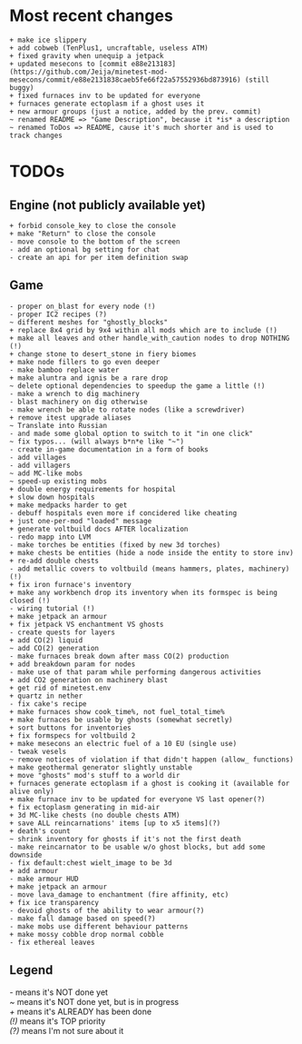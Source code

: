 Most recent changes
===================

    + make ice slippery
    + add cobweb (TenPlus1, uncraftable, useless ATM)
    + fixed gravity when unequip a jetpack
    + updated mesecons to [commit e88e213183] (https://github.com/Jeija/minetest-mod-mesecons/commit/e88e2131838caeb5fe66f22a57552936bd873916) (still buggy)
    + fixed furnaces inv to be updated for everyone
    + furnaces generate ectoplasm if a ghost uses it
    + new armour groups (just a notice, added by the prev. commit)
    ~ renamed README => "Game Description", because it *is* a description
    ~ renamed ToDos => README, cause it's much shorter and is used to track changes

TODOs
=====

Engine (not publicly available yet)
------
    + forbid console_key to close the console
    + make "Return" to close the console
    - move console to the bottom of the screen
    - add an optional bg setting for chat
    - create an api for per item definition swap

Game
----
    - proper on_blast for every node (!)
    - proper IC2 recipes (?)
    ~ different meshes for "ghostly_blocks"
    + replace 8x4 grid by 9x4 within all mods which are to include (!)
    + make all leaves and other handle_with_caution nodes to drop NOTHING (!)
    + change stone to desert_stone in fiery biomes
    + make node fillers to go even deeper
    - make bamboo replace water
    + make aluntra and ignis be a rare drop
    ~ delete optional dependencies to speedup the game a little (!)
    - make a wrench to dig machinery
    - blast machinery on dig otherwise
    - make wrench be able to rotate nodes (like a screwdriver)
    + remove itest upgrade aliases
    ~ Translate into Russian
    - and made some global option to switch to it "in one click"
    ~ fix typos... (will always b*n*e like "~")
    - create in-game documentation in a form of books
    - add villages
    - add villagers
    ~ add MC-like mobs
    ~ speed-up existing mobs
    + double energy requirements for hospital
    + slow down hospitals
    + make medpacks harder to get
    - debuff hospitals even more if concidered like cheating
    + just one-per-mod "loaded" message
    + generate voltbuild docs AFTER localization
    - redo mapp into LVM
    - make torches be entities (fixed by new 3d torches)
    + make chests be entities (hide a node inside the entity to store inv)
    + re-add double chests
    - add metallic covers to voltbuild (means hammers, plates, machinery) (!)
    + fix iron furnace's inventory
    + make any workbench drop its inventory when its formspec is being closed (!)
    - wiring tutorial (!)
    + make jetpack an armour
    + fix jetpack VS enchantment VS ghosts
    - create quests for layers
    + add CO(2) liquid
    ~ add CO(2) generation
    - make furnaces break down after mass CO(2) production
    + add breakdown param for nodes
    - make use of that param while performing dangerous activities
    + add CO2 generation on machinery blast
    + get rid of minetest.env
    + quartz in nether
    - fix cake's recipe
    + make furnaces show cook_time%, not fuel_total_time%
    + make furnaces be usable by ghosts (somewhat secretly)
    + sort buttons for inventories
    + fix formspecs for voltbuild 2
    + make mesecons an electric fuel of a 10 EU (single use)
    - tweak vesels
    ~ remove notices of violation if that didn't happen (allow_ functions)
    + make geothermal generator slightly unstable
    + move "ghosts" mod's stuff to a world dir
    + furnaces generate ectoplasm if a ghost is cooking it (available for alive only)
    + make furnace inv to be updated for everyone VS last opener(?)
    + fix ectoplasm generating in mid-air
    + 3d MC-like chests (no double chests ATM)
    + save ALL reincarnations' items [up to x5 items](?)
    + death's count
    ~ shrink inventory for ghosts if it's not the first death
    - make reincarnator to be usable w/o ghost blocks, but add some downside
    - fix default:chest wielt_image to be 3d
    + add armour
    - make armour HUD
    + make jetpack an armour
    - move lava_damage to enchantment (fire affinity, etc)
    + fix ice transparency
    - devoid ghosts of the ability to wear armour(?)
    - make fall damage based on speed(?)
    - make mobs use different behaviour patterns
    + make mossy cobble drop normal cobble
    - fix ethereal leaves

Legend
------
*-* means it's NOT done yet<br>
*~* means it's NOT done yet, but is in progress<br>
*+* means it's ALREADY has been done<br>
*(!)* means it's TOP priority<br>
*(?)* means I'm not sure about it<br>
